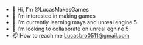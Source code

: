 - 👋 Hi, I’m @LucasMakesGames
- 👀 I’m interested in making games
- 🌱 I’m currently learning maya and unreal engine 5
- 💞️ I’m looking to collaborate on unreal egnine 5
- 📫 How to reach me Lucasbro0511@gmail.com

<!---
LucasMakesGames/LucasMakesGames is a ✨ special ✨ repository because its `README.md` (this file) appears on your GitHub profile.
You can click the Preview link to take a look at your changes.
--->
